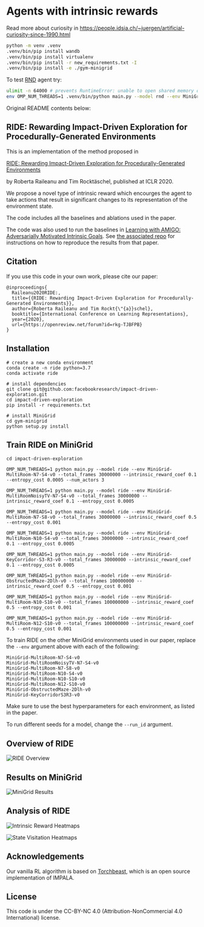 # Agents with intrinsic rewards

Read more about curiosity in https://people.idsia.ch/~juergen/artificial-curiosity-since-1990.html

```bash
python -m venv .venv
.venv/bin/pip install wandb
.venv/bin/pip install virtualenv
.venv/bin/pip install -r new_requirements.txt -I
.venv/bin/pip install -e ./gym-minigrid
```

To test [RND](https://openai.com/research/reinforcement-learning-with-prediction-based-rewards) agent try:

```bash
ulimit -n 64000 # prevents RuntimeError: unable to open shared memory object </torch_13695_1684771047_984> in read-write mode: Too many open files (24)
env OMP_NUM_THREADS=1 .venv/bin/python main.py --model rnd --env MiniGrid-MultiRoom-N7-S4-v0 --total_frames 100000000 --intrinsic_reward_coef 0.5 --entropy_cost 0.001
```

Original README contents below:

## RIDE: Rewarding Impact-Driven Exploration for Procedurally-Generated Environments

This is an implementation of the method proposed in 

<a href="https://openreview.net/pdf?id=rkg-TJBFPB">RIDE: Rewarding Impact-Driven Exploration for Procedurally-Generated Environments</a> 

by Roberta Raileanu and Tim Rocktäschel, published at ICLR 2020. 

We propose a novel type of intrinsic reward which encourges the agent to take actions that result in significant changes to its representation of the environment state.

The code includes all the baselines and ablations used in the paper. 

The code was also used to run the baselines in [Learning with AMIGO:
Adversarially Motivated Intrinsic Goals](https://arxiv.org/pdf/2006.12122.pdf). 
See [the associated repo](https://github.com/facebookresearch/adversarially-motivated-intrinsic-goals) for instructions on how to reproduce the results from that paper.

## Citation
If you use this code in your own work, please cite our paper:
```
@inproceedings{
  Raileanu2020RIDE:,
  title={{RIDE: Rewarding Impact-Driven Exploration for Procedurally-Generated Environments}},
  author={Roberta Raileanu and Tim Rockt{\"{a}}schel},
  booktitle={International Conference on Learning Representations},
  year={2020},
  url={https://openreview.net/forum?id=rkg-TJBFPB}
}
```

## Installation

```
# create a new conda environment
conda create -n ride python=3.7
conda activate ride 

# install dependencies
git clone git@github.com:facebookresearch/impact-driven-exploration.git
cd impact-driven-exploration
pip install -r requirements.txt

# install MiniGrid
cd gym-minigrid
python setup.py install
```

## Train RIDE on MiniGrid
```
cd impact-driven-exploration

OMP_NUM_THREADS=1 python main.py --model ride --env MiniGrid-MultiRoom-N7-S4-v0 --total_frames 30000000 --intrinsic_reward_coef 0.1 --entropy_cost 0.0005 --num_actors 3

OMP_NUM_THREADS=1 python main.py --model ride --env MiniGrid-MultiRoomNoisyTV-N7-S4-v0 --total_frames 30000000 --intrinsic_reward_coef 0.1 --entropy_cost 0.0005

OMP_NUM_THREADS=1 python main.py --model ride --env MiniGrid-MultiRoom-N7-S8-v0 --total_frames 30000000 --intrinsic_reward_coef 0.5 --entropy_cost 0.001

OMP_NUM_THREADS=1 python main.py --model ride --env MiniGrid-MultiRoom-N10-S4-v0 --total_frames 30000000 --intrinsic_reward_coef 0.1 --entropy_cost 0.0005

OMP_NUM_THREADS=1 python main.py --model ride --env MiniGrid-KeyCorridor-S3-R3-v0 --total_frames 30000000 --intrinsic_reward_coef 0.1 --entropy_cost 0.0005

OMP_NUM_THREADS=1 python main.py --model ride --env MiniGrid-ObstructedMaze-2Dlh-v0 --total_frames 100000000 --intrinsic_reward_coef 0.5 --entropy_cost 0.001

OMP_NUM_THREADS=1 python main.py --model ride --env MiniGrid-MultiRoom-N10-S10-v0 --total_frames 100000000 --intrinsic_reward_coef 0.5 --entropy_cost 0.001

OMP_NUM_THREADS=1 python main.py --model ride --env MiniGrid-MultiRoom-N12-S10-v0 --total_frames 100000000 --intrinsic_reward_coef 0.5 --entropy_cost 0.001

```
To train RIDE on the other MiniGrid environments used in our paper, replace the ```--env``` argument above with each of the following:
```
MiniGrid-MultiRoom-N7-S4-v0
MiniGrid-MultiRoomNoisyTV-N7-S4-v0
MiniGrid-MultiRoom-N7-S8-v0
MiniGrid-MultiRoom-N10-S4-v0
MiniGrid-MultiRoom-N10-S10-v0
MiniGrid-MultiRoom-N12-S10-v0
MiniGrid-ObstructedMaze-2Dlh-v0 
MiniGrid-KeyCorridorS3R3-v0
```
Make sure to use the best hyperparameters for each environment, as listed in the paper. 

To run different seeds for a model, change the ```--run_id``` argument.

## Overview of RIDE
![RIDE Overview](/figures/ride_overview.png)

## Results on MiniGrid
![MiniGrid Results](/figures/ride_results.png)

## Analysis of RIDE
![Intrinsic Reward Heatmaps](/figures/ride_analysis.png)

![State Visitation Heatmaps](/figures/ride_analysis_counts.png)

## Acknowledgements
Our vanilla RL algorithm is based on [Torchbeast](https://github.com/facebookresearch/torchbeast), which is an open source implementation of IMPALA.

## License
This code is under the CC-BY-NC 4.0 (Attribution-NonCommercial 4.0 International) license.
